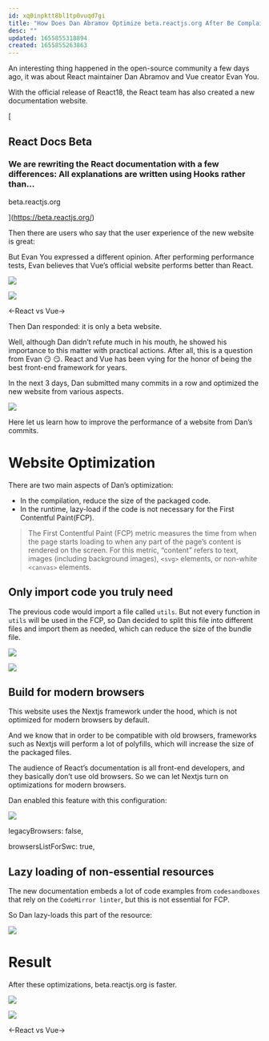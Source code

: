```yaml
---
id: xq0inpktt8bl1tp0vuqd7gi
title: "How Does Dan Abramov Optimize beta.reactjs.org After Be Complained about Website Speed?"
desc: ""
updated: 1655855318894
created: 1655855263863
---
```


An interesting thing happened in the open-source community a few days ago, it was about React maintainer Dan Abramov and Vue creator Evan You.

With the official release of React18, the React team has also created a new documentation website.

[

## React Docs Beta

### We are rewriting the React documentation with a few differences: All explanations are written using Hooks rather than…

beta.reactjs.org

](https://beta.reactjs.org/)

Then there are users who say that the user experience of the new website is great:

But Evan You expressed a different opinion. After performing performance tests, Evan believes that Vue’s official website performs better than React.

![](https://miro.medium.com/max/946/1*54qqOPTYoXnoVmOIHyEuWQ.jpeg)

![](https://miro.medium.com/max/946/1*9GNaZxVxu598RiVhVfPq9Q.jpeg)

←React vs Vue→

Then Dan responded: it is only a beta website.

Well, although Dan didn’t refute much in his mouth, he showed his importance to this matter with practical actions. After all, this is a question from Evan 😏 😏. React and Vue has been vying for the honor of being the best front-end framework for years.

In the next 3 days, Dan submitted many commits in a row and optimized the new website from various aspects.

![](https://miro.medium.com/max/700/1*O9sN6c5nAgMnxRMoW6LiWg.png)

Here let us learn how to improve the performance of a website from Dan’s commits.

# Website Optimization

There are two main aspects of Dan’s optimization:

- In the compilation, reduce the size of the packaged code.
- In the runtime, lazy-load if the code is not necessary for the First Contentful Paint(FCP).

> The First Contentful Paint (FCP) metric measures the time from when the page starts loading to when any part of the page’s content is rendered on the screen. For this metric, “content” refers to text, images (including background images), `<svg>` elements, or non-white `<canvas>` elements.

## Only import code you truly need

The previous code would import a file called `utils`. But not every function in `utils` will be used in the FCP, so Dan decided to split this file into different files and import them as needed, which can reduce the size of the bundle file.

![](https://miro.medium.com/max/700/1*7rn6x_u83IjlT4CU7pqutA.png)

![](https://miro.medium.com/max/700/1*JYu2SgDq9oIvodJRAIdhdQ.png)

## Build for modern browsers

This website uses the Nextjs framework under the hood, which is not optimized for modern browsers by default.

And we know that in order to be compatible with old browsers, frameworks such as Nextjs will perform a lot of polyfills, which will increase the size of the packaged files.

The audience of React’s documentation is all front-end developers, and they basically don’t use old browsers. So we can let Nextjs turn on optimizations for modern browsers.

Dan enabled this feature with this configuration:

![](https://miro.medium.com/max/700/1*Kenb9o7TRGZ8sKPKBY8hAA.png)

legacyBrowsers: false,

browsersListForSwc: true,

## Lazy loading of non-essential resources

The new documentation embeds a lot of code examples from `codesandboxes` that rely on the `CodeMirror linter`, but this is not essential for FCP.

So Dan lazy-loads this part of the resource:

![](https://miro.medium.com/max/700/1*8zuPNErMLhnB8AK9iugRQg.png)

# Result

After these optimizations, beta.reactjs.org is faster.

![](https://miro.medium.com/max/1990/1*DlxFSpojYN-TwFjeXAPYbQ.jpeg)

![](https://miro.medium.com/max/2016/1*bFCIJDknxch9YkDYrxI7MA.jpeg)

←React vs Vue→
